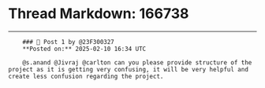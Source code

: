 # Thread Markdown: 166738

---

        ### 💬 Post 1 by @23F300327  
        **Posted on:** 2025-02-10 16:34 UTC  

        @s.anand @Jivraj @carlton can you please provide structure of the project as it is getting very confusing, it will be very helpful and create less confusion regarding the project.

        